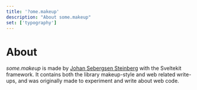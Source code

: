 ```yaml
---
title: '?ome.makeup'
description: "About some.makeup"
set: ['typography']
---
```


# About

*some.makeup* is made by [Johan Sebergsen Steinberg](/johan) with the Sveltekit framework. It contains both the library makeup-style and web related write-ups, and was originally made to experiment and write about web code.
